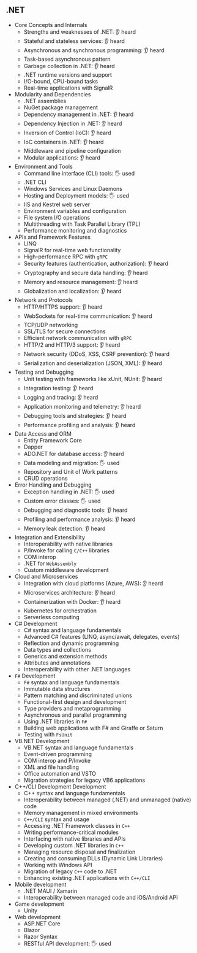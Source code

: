 ## .NET

- Core Concepts and Internals
  - Strengths and weaknesses of .NET: 👂 heard
  - Stateful and stateless services: 👂 heard
  - Asynchronous and synchronous programming: 👂 heard
  - Task-based asynchronous pattern
  - Garbage collection in .NET: 👂 heard
  - .NET runtime versions and support
  - I/O-bound, CPU-bound tasks
  - Real-time applications with SignalR
- Modularity and Dependencies
  - .NET assemblies
  - NuGet package management
  - Dependency management in .NET: 👂 heard
  - Dependency Injection in .NET: 👂 heard
  - Inversion of Control (IoC): 👂 heard
  - IoC containers in .NET: 👂 heard
  - Middleware and pipeline configuration
  - Modular applications: 👂 heard
- Environment and Tools
  - Command line interface (CLI) tools: 🖐️ used
  - .NET CLI
  - Windows Services and Linux Daemons
  - Hosting and Deployment models: 🖐️ used
  - IIS and Kestrel web server
  - Environment variables and configuration
  - File system I/O operations
  - Multithreading with Task Parallel Library (TPL)
  - Performance monitoring and diagnostics
- APIs and Framework Features
  - LINQ
  - SignalR for real-time web functionality
  - High-performance RPC with `gRPC`
  - Security features (authentication, authorization): 👂 heard
  - Cryptography and secure data handling: 👂 heard
  - Memory and resource management: 👂 heard
  - Globalization and localization: 👂 heard
- Network and Protocols
  - HTTP/HTTPS support: 👂 heard
  - WebSockets for real-time communication: 👂 heard
  - TCP/UDP networking
  - SSL/TLS for secure connections
  - Efficient network communication with `gRPC`
  - HTTP/2 and HTTP/3 support: 👂 heard
  - Network security (DDoS, XSS, CSRF prevention): 👂 heard
  - Serialization and deserialization (JSON, XML): 👂 heard
- Testing and Debugging
  - Unit testing with frameworks like xUnit, NUnit: 👂 heard
  - Integration testing: 👂 heard
  - Logging and tracing: 👂 heard
  - Application monitoring and telemetry: 👂 heard
  - Debugging tools and strategies: 👂 heard
  - Performance profiling and analysis: 👂 heard
- Data Access and ORM
  - Entity Framework Core
  - Dapper
  - ADO.NET for database access: 👂 heard
  - Data modeling and migration: 🖐️ used
  - Repository and Unit of Work patterns
  - CRUD operations
- Error Handling and Debugging
  - Exception handling in .NET: 🖐️ used
  - Custom error classes: 🖐️ used
  - Debugging and diagnostic tools: 👂 heard
  - Profiling and performance analysis: 👂 heard
  - Memory leak detection: 👂 heard
- Integration and Extensibility
  - Interoperability with native libraries
  - P/Invoke for calling `C/C++` libraries
  - COM interop
  - .NET for `WebAssembly`
  - Custom middleware development
- Cloud and Microservices
  - Integration with cloud platforms (Azure, AWS): 👂 heard
  - Microservices architecture: 👂 heard
  - Containerization with Docker: 👂 heard
  - Kubernetes for orchestration
  - Serverless computing
- C# Development
  - C# syntax and language fundamentals
  - Advanced C# features (LINQ, async/await, delegates, events)
  - Reflection and dynamic programming
  - Data types and collections
  - Generics and extension methods
  - Attributes and annotations
  - Interoperability with other .NET languages
- `F#` Development
  - `F#` syntax and language fundamentals
  - Immutable data structures
  - Pattern matching and discriminated unions
  - Functional-first design and development
  - Type providers and metaprogramming
  - Asynchronous and parallel programming
  - Using .NET libraries in `F#`
  - Building web applications with F# and Giraffe or Saturn
  - Testing with `FsUnit`
- VB.NET Development
  - VB.NET syntax and language fundamentals
  - Event-driven programming
  - COM interop and P/Invoke
  - XML and file handling
  - Office automation and VSTO
  - Migration strategies for legacy VB6 applications
- C++/CLI Development Development
  - C++ syntax and language fundamentals
  - Interoperability between managed (.NET) and unmanaged (native) code
  - Memory management in mixed environments
  - `C++/CLI` syntax and usage
  - Accessing .NET Framework classes in `C++`
  - Writing performance-critical modules
  - Interfacing with native libraries and APIs
  - Developing custom .NET libraries in `C++`
  - Managing resource disposal and finalization
  - Creating and consuming DLLs (Dynamic Link Libraries)
  - Working with Windows API
  - Migration of legacy `C++` code to .NET
  - Enhancing existing .NET applications with `C++/CLI`
- Mobile development
  - .NET MAUI / Xamarin
  - Interoperability between managed code and iOS/Android API
- Game development
  - Unity
- Web development
  - ASP.NET Core
  - Blazor
  - Razor Syntax
  - RESTful API development: 🖐️ used
